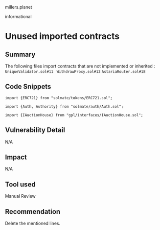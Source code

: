 millers.planet

informational

# Unused imported contracts

## Summary
The following files import contracts that are not implemented or inherited :
`UniqueValidator.sol#11 `
`WithdrawProxy.sol#13`
`AstariaRouter.sol#18`

## Code Snippets
```solidity
import {ERC721} from "solmate/tokens/ERC721.sol";

import {Auth, Authority} from "solmate/auth/Auth.sol";

import {IAuctionHouse} from "gpl/interfaces/IAuctionHouse.sol";
```

## Vulnerability Detail
N/A

## Impact
N/A

## Tool used

Manual Review

## Recommendation

Delete the mentioned lines.